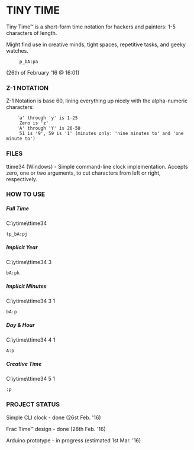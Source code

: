 

# TINY TIME

 

Tiny Time™ is a short-form time notation for hackers and painters: 1-5 characters of length.

Might find use in creative minds, tight spaces, repetitive tasks, and geeky watches.

 
         p_bA:pa

(26th of February '16 @ 16:01)

 

### Z-1 NOTATION

 

Z-1 Notation is base 60, lining everything up nicely with the alpha-numeric characters:

        'a' through 'y' is 1-25
         Zero is 'z'
        'A' through 'Y' is 26-50
         51 is '9', 59 is '1' (minutes only: 'nine minutes to' and 'one minute to')
 


### FILES

ttime34 (Windows) - Simple command-line clock implementation. Accepts zero, one or two arguments, to cut characters from left or right, respectively.

 

### HOW TO USE

##### Full Time

C:\ytime\ttime34

    tp_bA:pj
 

##### Implicit Year

C:\ytime\ttime34 3

    bA:pk
 

##### Implicit Minutes

C:\ytime\ttime34 3 1

    bA:p
    
    
 
##### Day & Hour

C:\ytime\ttime34 4 1

    A:p
 

##### Creative Time

C:\ytime\ttime34 5 1

    :p


### PROJECT STATUS

Simple CLI clock - done (26st Feb. '16)

Frac Time™ design - done (28th Feb. '16)

Arduino prototype - in progress (estimated 1st Mar. '16)

 
